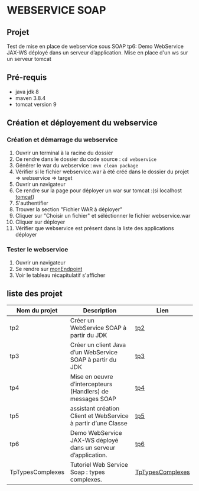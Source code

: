 # WEBSERVICE SOAP

## Projet

Test de mise en place de webservice sous SOAP
tp6: Demo WebService JAX-WS déployé dans un serveur d’application. Mise en place d'un ws sur un serveur tomcat
## Pré-requis
* java jdk 8
* maven 3.8.4
* tomcat version 9


## Création et déployement du webservice 

### Création et démarrage du webservice
1. Ouvrir un terminal à la racine du dossier
2. Ce rendre dans le dossier du code source : ```cd webservice```
3. Générer le war du webservice : ```mvn clean package```
4. Vérifier si le fichier webservice.war à été créé dans le dossier du projet => webservice => target 
5. Ouvrir un navigateur
6. Ce rendre sur la page pour déployer un war sur tomcat :(si localhost [tomcat](http://localhost:8080/manager/html))
7. S'authentifier
8. Trouver la section "Fichier WAR à déployer"
9. Cliquer sur "Choisir un fichier" et séléctionner le fichier webservice.war
10. Cliquer sur déployer
11. Vérifier que webservice est présent dans la liste des applications déployer


### Tester le webservice
1. Ouvrir un navigateur
2. Se rendre sur [monEndpoint](http://localhost:8080/webservice/hello)
3. Voir le tableau récapitulatif s'afficher

## liste des projet

Nom du projet | Description | Lien
---|---|----
tp2|Créer un WebService SOAP à partir du JDK| [tp2](https://github.com/asemin08/WebServicesSOAP)
tp3|Créer un client Java d’un WebService SOAP à partir du JDK| [tp3](https://github.com/asemin08/WebServicesSOAP/tree/tp3)
tp4|Mise en oeuvre d’intercepteurs (Handlers) de messages SOAP | [tp4](https://github.com/asemin08/WebServicesSOAP/tree/tp4)
tp5|assistant création Client et WebService à partir d’une Classe  | [tp5](https://github.com/asemin08/WebServicesSOAP/tree/tp5)
tp6|Demo WebService JAX-WS déployé dans un serveur d’application. |[tp6](https://github.com/asemin08/WebServicesSOAP/tree/tp6)
TpTypesComplexes|Tutoriel Web Service Soap : types complexes. |[TpTypesComplexes](https://github.com/asemin08/WebServicesSOAP/tree/TpTypesComplexes)
